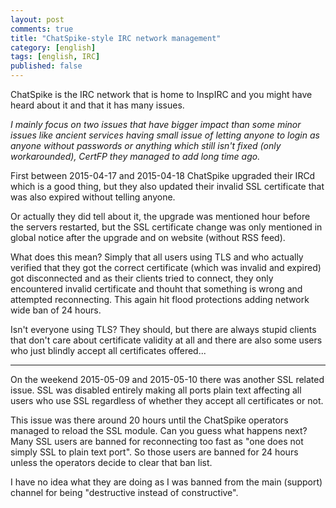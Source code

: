 ```yaml
---
layout: post
comments: true
title: "ChatSpike-style IRC network management"
category: [english]
tags: [english, IRC]
published: false
---
```


ChatSpike is the IRC network that is home to InspIRC and you might have
heard about it and that it has many issues.

*I mainly focus on two issues that have bigger impact than some minor
issues like ancient services having small issue of letting anyone to login
as anyone without passwords or anything which still isn't fixed (only
workarounded), CertFP they managed to add long time ago.*

First between 2015-04-17 and 2015-04-18 ChatSpike upgraded their IRCd
which is a good thing, but they also updated their invalid SSL certificate
that was also expired without telling anyone.

Or actually they did tell about it, the upgrade was mentioned hour before
the servers restarted, but the SSL certificate change was only mentioned
in global notice after the upgrade and on website (without RSS feed).

What does this mean? Simply that all users using TLS and who actually
verified that they got the correct certificate (which was invalid and
expired) got disconnected and as their clients tried to connect, they only
encountered invalid certificate and thouht that something is wrong and
attempted reconnecting. This again hit flood protections adding network
wide ban of 24 hours.

Isn't everyone using TLS? They should, but there are always stupid clients
that don't care about certificate validity at all and there are also some
users who just blindly accept all certificates offered...

* * * * *

On the weekend 2015-05-09 and 2015-05-10 there was another SSL related
issue. SSL was disabled entirely making all ports plain text affecting
all users who use SSL regardless of whether they accept all certificates
or not.

This issue was there around 20 hours until the ChatSpike operators managed
to reload the SSL module. Can you guess what happens next? Many SSL users
are banned for reconnecting too fast as "one does not simply SSL to plain
text port". So those users are banned for 24 hours unless the operators
decide to clear that ban list.

I have no idea what they are doing as I was banned from the
main (support) channel for being "destructive instead of constructive".
